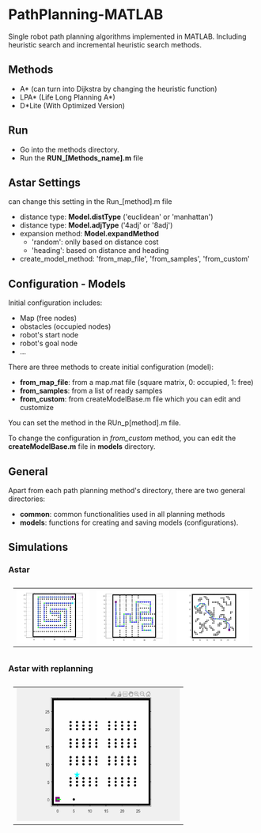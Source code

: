 # PathPlanning-MATLAB
Single robot path planning algorithms implemented in MATLAB.
Including heuristic search and incremental heuristic search methods. 

## Methods
- A* (can turn into Dijkstra by changing the heuristic function)
- LPA* (Life Long Planning A*)
- D*Lite (With Optimized Version)

## Run
- Go into the methods directory.
- Run the **RUN_[Methods_name].m** file

## Astar Settings
can change this setting in the Run_[method].m file 
- distance type: **Model.distType** ('euclidean' or 'manhattan')
- distance type: **Model.adjType** ('4adj' or '8adj')
- expansion method: **Model.expandMethod**
  - 'random': onlly based on distance cost
  - 'heading': based on distance and heading
- create_model_method: 'from_map_file', 'from_samples', 'from_custom'

## Configuration - Models
Initial configuration includes:
- Map (free nodes)
- obstacles (occupied nodes)
- robot's start node
- robot's goal node
- ...

There are three methods to create initial configuration (model):
- **from_map_file**: from a map.mat file (square matrix, 0: occupied, 1: free)
- **from_samples**: from a list of ready samples
- **from_custom**: from createModelBase.m file which you can edit and customize

You can set the method in the RUn_p[method].m file.

To change the configuration in *from_custom* method, you can edit the **createModelBase.m** file in **models** directory.

## General
Apart from each path planning method's directory, there are two general directories:
- **common**: common functionalities used in all planning methods
- **models**: functions for creating and saving models (configurations). 

## Simulations
### Astar
<table style="padding:10px">
  <tr>
    <td><img src="./AStar/Results/obstacle9.jpg"  alt="1"></td>
    <td><img src="./AStar/Results/obstacles19.jpg" align="right" alt="2"></td>
    <td><img src="./AStar/Results/obstacle1.jpg" align="right" alt="2"></td>
  </tr>
</table>

### Astar with replanning
<table style="padding:10px">
  <tr>
    <td><img src="./AStar/Results/srpp-1.gif"  alt="1" width = 330px height = 270px></td>
  </tr>
</table>